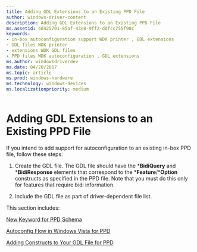 ```yaml
---
title: Adding GDL Extensions to an Existing PPD File
author: windows-driver-content
description: Adding GDL Extensions to an Existing PPD File
ms.assetid: 4d425701-85af-43e8-9ff2-ddfcc755f90c
keywords:
- in-box autoconfiguration support WDK printer , GDL extensions
- GDL files WDK printer
- extensions WDK GDL files
- PPD files WDK autoconfiguration , GDL extensions
ms.author: windowsdriverdev
ms.date: 04/20/2017
ms.topic: article
ms.prod: windows-hardware
ms.technology: windows-devices
ms.localizationpriority: medium
---
```


# Adding GDL Extensions to an Existing PPD File


If you intend to add support for autoconfiguration to an existing in-box PPD file, follow these steps:

1.  Create the GDL file. The GDL file should have the \***BidiQuery** and \***BidiResponse** elements that correspond to the \***Feature**/\***Option** constructs as specified in the PPD file. Note that you must do this only for features that require bidi information.

2.  Include the GDL file as part of driver-dependent file list.

This section includes:

[New Keyword for PPD Schema](new-keyword-for-ppd-schema.md)

[Autoconfig Flow in Windows Vista for PPD](autoconfig-flow-in-windows-vista-for-ppd.md)

[Adding Constructs to Your GDL File for PPD](adding-constructs-to-your-gdl-file-for-ppd.md)

 

 




